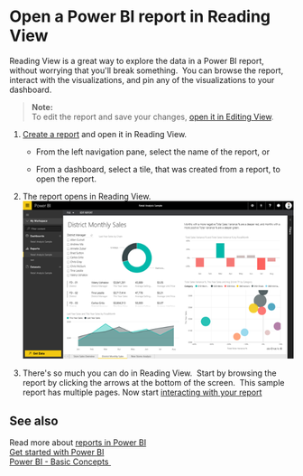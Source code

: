 ﻿<properties
   pageTitle="Open a Power BI report in Reading View"
   description="Open a Power BI report in Reading View"
   services="powerbi"
   documentationCenter=""
   authors="mihart"
   manager="mblythe"
   editor=""
   tags=""/>

<tags
   ms.service="powerbi"
   ms.devlang="NA"
   ms.topic="article"
   ms.tgt_pltfrm="NA"
   ms.workload="powerbi"
   ms.date="02/22/2016"
   ms.author="mihart"/>

# Open a Power BI report in Reading View  

Reading View is a great way to explore the data in a Power BI report, without worrying that you'll break something.  You can browse the report, interact with the visualizations, and pin any of the visualizations to your dashboard. 

>**Note:**  
>To edit the report and save your changes, [open it in Editing View](powerbi-service-go-from-reading-view-to-editing-view.md).

1.  [Create a report](powerbi-service-create-a-new-report.md) and open it in Reading View.

	-   From the left navigation pane, select the name of the report, or

	-   From a dashboard, select a tile, that was created from a report, to open the report.


2.  The report opens in Reading View.  
![](media/powerbi-service-open-a-report-in-reading-view/readingView.png)

3.  There's so much you can do in Reading View.  Start by browsing the report by clicking the arrows at the bottom of the screen.  This sample report has multiple pages. Now start [interacting with your report](powerbi-service-interact-with-a-report-in-reading-view.md)

## See also  
 Read more about [reports in Power BI](powerbi-service-reports.md)  
[Get started with Power BI](powerbi-service-get-started.md)  
[Power BI - Basic Concepts ](powerbi-service-basic-concepts.md)  
